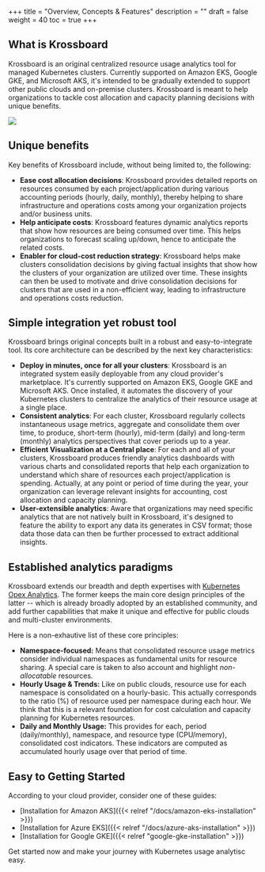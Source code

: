 +++
title = "Overview, Concepts & Features"
description = ""
draft = false
weight = 40
toc = true 
+++


## What is Krossboard
Krossboard is an original centralized resource usage analytics tool for managed Kubernetes clusters. Currently supported on Amazon EKS, Google GKE, and Microsoft AKS, it's intended to be gradually extended to support other public clouds and on-premise clusters. Krossboard is meant to help organizations to tackle cost allocation and capacity planning decisions with unique benefits.

![](/images/docs/krossboard-architecture-overview.png)

## Unique benefits
Key benefits of Krossboard include, without being limited to, the following:

* **Ease cost allocation decisions**: Krossboard provides detailed reports on resources consumed by each project/application during various accounting periods (hourly, daily, monthly), thereby helping to share infrastructure and operations costs among your organization projects and/or business units.
* **Help anticipate costs**: Krossboard features dynamic analytics reports that show how resources are being consumed over time. This helps organizations to forecast scaling up/down, hence to anticipate the related costs.
* **Enabler for cloud-cost reduction strategy**: Krossboard helps make clusters consolidation decisions by giving factual insights that show how the clusters of your organization are utilized over time. These insights can then be used to motivate and drive consolidation decisions for clusters that are used in a non-efficient way, leading to infrastructure and operations costs reduction.

## Simple integration yet robust tool
Krossboard brings original concepts built in a robust and easy-to-integrate tool. Its core architecture can be described by the next key characteristics:

* **Deploy in minutes, once for all your clusters**: 
    Krossboard is an integrated system easily deployable from any cloud provider's marketplace. It's currently supported on Amazon EKS, Google GKE and Microsoft AKS. Once installed, it automates the discovery of your Kubernetes clusters to centralize the analytics of their resource usage at a single place.
* **Consistent analytics**: 
    For each cluster, Krossboard regularly collects instantaneous usage metrics, aggregate and consolidate them over time, to produce, short-term (hourly), mid-term (daily) and long-term (monthly) analytics perspectives that cover periods up to a year.
* **Efficient Visualization at a Central place**: 
    For each and all of your clusters, Krossboard produces friendly analytics dashboards with various charts and consolidated reports that help each organization to understand which share of resources each project/application is spending. Actually, at any point or period of time during the year, your organization can leverage relevant insights for accounting, cost allocation and capacity planning.
* **User-extensible analytics**: Aware that organizations may need specific analytics that are not natively built in Krossboard, it's designed to feature the ability to export any data its generates in CSV format; those data those data can then be further processed to extract additional insights.

## Established analytics paradigms
Krossboard extends our breadth and depth expertises with [Kubernetes Opex Analytics](https://github.com/rchakode/kube-opex-analytics). The former keeps the main core design principles of the latter -- which is already broadly adopted by an established community, and add further capabilities that make it unique and effective for public clouds and multi-cluster environments.

Here is a non-exhautive list of these core principles:

* **Namespace-focused:**
    Means that consolidated resource usage metrics consider individual namespaces as fundamental units for resource sharing. A special care is taken to also account and highlight *non-allocatable* resources.
* **Hourly Usage & Trends:** 
    Like on public clouds, resource use for each namespace is consolidated on a hourly-basic. This actually corresponds to the ratio (%) of resource used per namespace during each hour. We think that this is a relevant foundation for cost calculation and capacity planning for Kubernetes resources.
* **Daily and Monthly Usage:** 
    This provides for each, period (daily/monthly), namespace, and resource type (CPU/memory), consolidated cost indicators. These indicators are computed as accumulated hourly usage over that period of time.
   

## Easy to Getting Started
According to your cloud provider, consider one of these guides:

* [Installation for Amazon AKS]({{< relref "/docs/amazon-eks-installation" >}})
* [Installation for Azure EKS]({{< relref "/docs/azure-aks-installation" >}})
* [Installation for Google GKE]({{< relref "google-gke-installation" >}})

Get started now  and make your journey with Kubernetes usage analytisc easy.